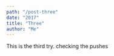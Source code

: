 ```yaml
---
path: "/post-three"
date: "2017"
title: "Three"
author: "Me"
---
```


This is the third try. checking the pushes
